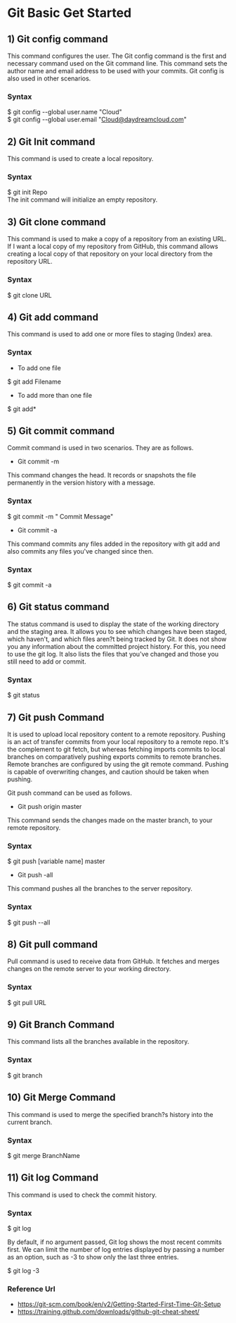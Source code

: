 # Git Basic Get Started

## 1) Git config command
This command configures the user. The Git config command is the first and necessary command used on the Git command line. This command sets the author name and email address to be used with your commits. Git config is also used in other scenarios.

### Syntax

$ git config --global user.name "Cloud"  
$ git config --global user.email "Cloud@daydreamcloud.com"  

## 2) Git Init command
This command is used to create a local repository.

### Syntax

$ git init Repo  
The init command will initialize an empty repository.

## 3) Git clone command
This command is used to make a copy of a repository from an existing URL. If I want a local copy of my repository from GitHub, this command allows creating a local copy of that repository on your local directory from the repository URL.

### Syntax

$ git clone URL  

## 4) Git add command
This command is used to add one or more files to staging (Index) area.

### Syntax

- To add one file

$ git add Filename  

- To add more than one file

$ git add*  

## 5) Git commit command
Commit command is used in two scenarios. They are as follows.

- Git commit -m

This command changes the head. It records or snapshots the file permanently in the version history with a message.

### Syntax

$ git commit -m " Commit Message"  

- Git commit -a

This command commits any files added in the repository with git add and also commits any files you've changed since then.

### Syntax

$ git commit -a  

## 6) Git status command
The status command is used to display the state of the working directory and the staging area. It allows you to see which changes have been staged, which haven't, and which files aren?t being tracked by Git. It does not show you any information about the committed project history. For this, you need to use the git log. It also lists the files that you've changed and those you still need to add or commit.

### Syntax

$ git status  

## 7) Git push Command
It is used to upload local repository content to a remote repository. Pushing is an act of transfer commits from your local repository to a remote repo. It's the complement to git fetch, but whereas fetching imports commits to local branches on comparatively pushing exports commits to remote branches. Remote branches are configured by using the git remote command. Pushing is capable of overwriting changes, and caution should be taken when pushing.

Git push command can be used as follows.

- Git push origin master

This command sends the changes made on the master branch, to your remote repository.

### Syntax

$ git push [variable name] master  

- Git push -all

This command pushes all the branches to the server repository.

### Syntax

$ git push --all  

## 8) Git pull command
Pull command is used to receive data from GitHub. It fetches and merges changes on the remote server to your working directory.

### Syntax

$ git pull URL 

## 9) Git Branch Command
This command lists all the branches available in the repository.

### Syntax

$ git branch  

## 10) Git Merge Command
This command is used to merge the specified branch?s history into the current branch.

### Syntax

$ git merge BranchName  

## 11) Git log Command
This command is used to check the commit history.

### Syntax

$ git log  

By default, if no argument passed, Git log shows the most recent commits first. We can limit the number of log entries displayed by passing a number as an option, such as -3 to show only the last three entries.

$ git log -3  

### Reference Url
- https://git-scm.com/book/en/v2/Getting-Started-First-Time-Git-Setup
- https://training.github.com/downloads/github-git-cheat-sheet/
